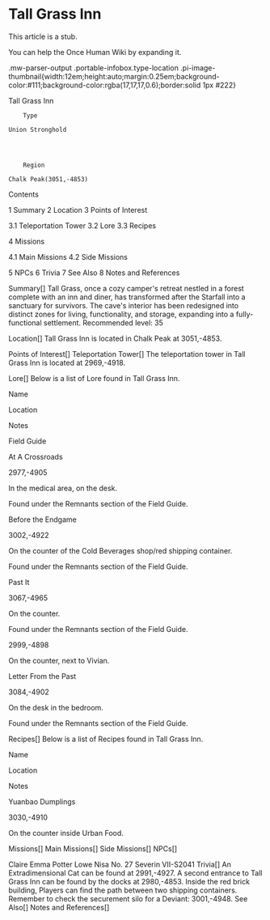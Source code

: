# Tall Grass Inn

This article is a stub.
        
You can help the Once Human Wiki by expanding it.

        
    
.mw-parser-output .portable-infobox.type-location .pi-image-thumbnail{width:12em;height:auto;margin:0.25em;background-color:#111;background-color:rgba(17,17,17,0.6);border:solid 1px #222}

Tall Grass Inn


	
		
		
	
	


	

	
		Type
	
	Union Stronghold



	
		Region
	
	Chalk Peak(3051,-4853)




Contents

1 Summary
2 Location
3 Points of Interest

3.1 Teleportation Tower
3.2 Lore
3.3 Recipes


4 Missions

4.1 Main Missions
4.2 Side Missions


5 NPCs
6 Trivia
7 See Also
8 Notes and References



Summary[]
Tall Grass, once a cozy camper's retreat nestled in a forest complete with an inn and diner, has transformed after the Starfall into a sanctuary for survivors. The cave's interior has been redesigned into distinct zones for living, functionality, and storage, expanding into a fully-functional settlement.
Recommended level: 35

Location[]
Tall Grass Inn is located in Chalk Peak at 3051,-4853.

Points of Interest[]
Teleportation Tower[]
The teleportation tower in Tall Grass Inn is located at 2969,-4918.

Lore[]
Below is a list of Lore found in Tall Grass Inn.



Name

Location

Notes

Field Guide


At A Crossroads

2977,-4905

In the medical area, on the desk.

Found under the Remnants section of the Field Guide.


Before the Endgame

3002,-4922

On the counter of the Cold Beverages shop/red shipping container.

Found under the Remnants section of the Field Guide.


Past It

3067,-4965

On the counter.

Found under the Remnants section of the Field Guide.




2999,-4898

On the counter, next to Vivian.




Letter From the Past

3084,-4902

On the desk in the bedroom.

Found under the Remnants section of the Field Guide.


Recipes[]
Below is a list of Recipes found in Tall Grass Inn.



Name

Location

Notes


Yuanbao Dumplings

3030,-4910

On the counter inside Urban Food.


Missions[]
Main Missions[]
Side Missions[]
NPCs[]

Claire
Emma Potter
Lowe
Nisa
No. 27
Severin VII-S2041
Trivia[]
An Extradimensional Cat can be found at 2991,-4927.
A second entrance to Tall Grass Inn can be found by the docks at 2980,-4853. Inside the red brick building, Players can find the path between two shipping containers.
Remember to check the securement silo for a Deviant: 3001,-4948.
See Also[]
Notes and References[]
